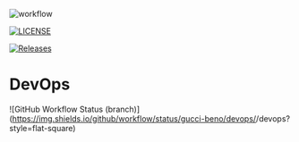 

![workflow](https://github.com/gucci-beno/devops/actions/workflows/main.yml/badge.svg)

[![LICENSE](https://img.shields.io/github/license/gucci-beno/devops.svg?style=flat-square)](https://github.com/<github-username>/devops/blob/master/LICENSE)

[![Releases](https://img.shields.io/github/release/gucci-beno/devops/all.svg?style=flat-square)](https://github.com/gucci-beno/devops/releases)

# DevOps
![GitHub Workflow Status (branch)](https://img.shields.io/github/workflow/status/gucci-beno/devops/<action name taken from main.yml>/devops?style=flat-square)